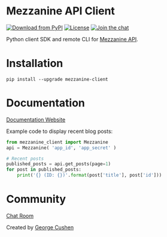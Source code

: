 # Mezzanine API Client

[![Download from PyPI](https://img.shields.io/pypi/v/mezzanine-client.svg)](https://pypi.python.org/pypi/mezzanine-client)
[![License](https://img.shields.io/pypi/l/mezzanine-client.svg)](https://pypi.python.org/pypi/mezzanine-client)
[![Join the chat](https://badges.gitter.im/gcushen/mezzanine-api.svg)](https://gitter.im/gcushen/mezzanine-api?utm_source=badge&utm_medium=badge&utm_campaign=pr-badge)

Python client SDK and remote CLI for [Mezzanine API](http://gcushen.github.io/mezzanine-api/).

# Installation

    pip install --upgrade mezzanine-client

# Documentation

[Documentation Website](http://gcushen.github.io/mezzanine-api/client/)

Example code to display recent blog posts:

```python
from mezzanine_client import Mezzanine
api = Mezzanine( 'app_id', 'app_secret' )

# Recent posts
published_posts = api.get_posts(page=1)
for post in published_posts:
    print('{} (ID: {})'.format(post['title'], post['id']))
```

# Community
[Chat Room](https://gitter.im/gcushen/mezzanine-api?utm_source=badge&utm_medium=badge&utm_campaign=pr-badge)


Created by [George Cushen](https://twitter.com/GeorgeCushen)
